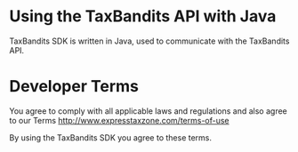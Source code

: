 # Using the TaxBandits API with Java

TaxBandits SDK is written in Java, used to communicate with the TaxBandits API.



# Developer Terms

You agree to comply with all applicable laws and regulations and also agree to our Terms http://www.expresstaxzone.com/terms-of-use

By using the TaxBandits SDK you agree to these terms.
